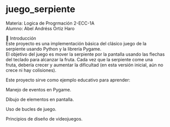 # juego_serpiente

Materia: Logica de Progrmación  2-ECC-1A <br>
Alumno: Abel Andréss Ortiz Haro

📌 Introducción<br>
Este proyecto es una implementación básica del clásico juego de la serpiente usando Python y la librería Pygame.<br>
El objetivo del juego es mover la serpiente por la pantalla usando las flechas del teclado para alcanzar la fruta. Cada vez que la serpiente come una fruta, debería crecer y aumentar la dificultad (en esta versión inicial, aún no crece ni hay colisiones).<br>

Este proyecto sirve como ejemplo educativo para aprender:<br>

Manejo de eventos en Pygame.

Dibujo de elementos en pantalla.

Uso de bucles de juego.

Principios de diseño de videojuegos.
